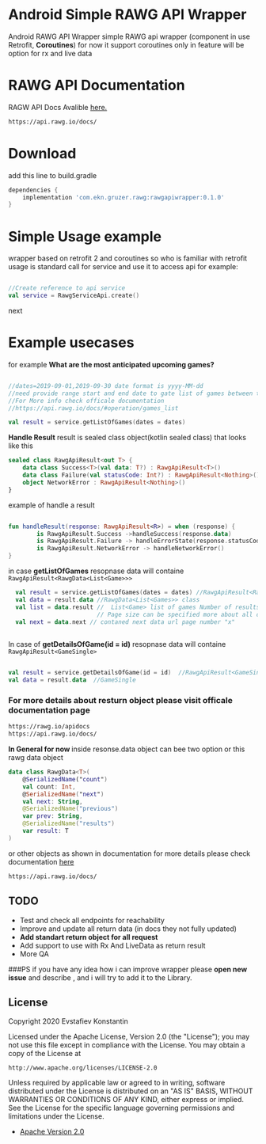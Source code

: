 # Android Simple RAWG API Wrapper
Android RAWG API Wrapper simple RAWG api wrapper (component in use Retrofit, <b>Coroutines</b>)
for now it support coroutines only in feature will be option for rx and live data


# RAWG API Documentation

RAGW API Docs Avalible <a href ="https://api.rawg.io/docs/">here.</a>

```HTML
https://api.rawg.io/docs/
`````

# Download
add this line to build.gradle
```gradle
dependencies {
	implementation 'com.ekn.gruzer.rawg:rawgapiwrapper:0.1.0'
}


```

# Simple Usage example

wrapper based on retrofit 2 and coroutines 
so who is familiar with retrofit usage is standard
call for service and use it to access api
for example:

```kotlin

//Create reference to api service
val service = RawgServiceApi.create()

```
next
# Example usecases

for example
<b>What are the most anticipated upcoming games?</b>
```kotlin

//dates=2019-09-01,2019-09-30 date format is yyyy-MM-dd
//need provide range start and end date to gate list of games between this dates
//For More info check officale documentation
//https://api.rawg.io/docs/#operation/games_list

val result = service.getListOfGames(dates = dates)
```

<b>Handle Result</b>
result is sealed class object(kotlin sealed class)
that looks like this

```kotlin
sealed class RawgApiResult<out T> {
    data class Success<T>(val data: T?) : RawgApiResult<T>()
    data class Failure(val statusCode: Int?) : RawgApiResult<Nothing>()
    object NetworkError : RawgApiResult<Nothing>()
}
```

example of handle a result

```kotlin

fun handleResult(response: RawgApiResult<R>) = when (response) {
        is RawgApiResult.Success ->handleSuccess(response.data)
        is RawgApiResult.Failure -> handleErrorState(response.statusCode)
        is RawgApiResult.NetworkError -> handleNetworkError()
}
```

in case <b>getListOfGames</b> resopnase data will containe `RawgApiResult<RawgData<List<Game>>>`
```kotlin
  val result = service.getListOfGames(dates = dates) //RawgApiResult<RawgData<List<Game>>>
  val data = result.data //RawgData<List<Games>> class  
  val list = data.result //  List<Game> list of games Number of results to return per page.(default 20)
                         // Page size can be specified more about all option please read official documentation
  val next = data.next // contaned next data url page number "x"
  
```
In case of <b>getDetailsOfGame(id = id)</b> resopnase data will containe `RawgApiResult<GameSingle>`

```kotlin

val result = service.getDetailsOfGame(id = id)  //RawgApiResult<GameSingle>
val data = result.data  //GameSingle

```
<h3> For more details about resturn object please visit officale documentation page</h3>

```HTML
https://rawg.io/apidocs
https://api.rawg.io/docs/
````


<b>In General for now </b>
inside resonse.data object can bee two option 
or this rawg data object 
```kotlin
data class RawgData<T>(
    @SerializedName("count")
    val count: Int,
    @SerializedName("next")
    val next: String,
    @SerializedName("previous")
    var prev: String,
    @SerializedName("results")
    var result: T
)
```
or other objects as shown in documentation
for more details please check documentation <a href="https://api.rawg.io/docs/">here</a> 
```HTML
https://api.rawg.io/docs/
````



## TODO
* Test and check all endpoints for reachability
* Improve and update all return data (in docs they not fully updated)
* <b>Add standart return object for all request</b>
* Add support to use with Rx And LiveData as return result
* More QA

###PS
if you have any idea how i can improve wrapper please **open new issue** and describe , and i will try to add it to the Library.

## License

Copyright 2020 Evstafiev Konstantin 

Licensed under the Apache License, Version 2.0 (the "License");
you may not use this file except in compliance with the License.
You may obtain a copy of the License at

    http://www.apache.org/licenses/LICENSE-2.0

Unless required by applicable law or agreed to in writing, software
distributed under the License is distributed on an "AS IS" BASIS,
WITHOUT WARRANTIES OR CONDITIONS OF ANY KIND, either express or implied.
See the License for the specific language governing permissions and
limitations under the License.

* [Apache Version 2.0](http://www.apache.org/licenses/LICENSE-2.0.html)


